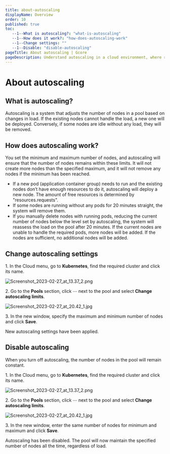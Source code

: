 ```yaml
---
title: about-autoscaling
displayName: Overview
order: 10
published: true
toc:
   --1--What is autoscaling?: "what-is-autoscaling"
   --1--How does it work?: "how-does-autoscaling-work"
   --1--Change settings: ""
   --1--Disable: "disable-autoscaling"
pageTitle: About autoscaling | Gcore
pageDescription: Understand autoscaling in a cloud environment, where resources are adjusted based on demand to optimize performance.
---
```

# About autoscaling
  
## What is autoscaling?

Autoscaling is a system that adjusts the number of nodes in a pool based on changes in load. If the existing nodes cannot handle the load, a new one will be deployed. Conversely, if some nodes are idle without any load, they will be removed. 

## How does autoscaling work?

You set the minimum and maximum number of nodes, and autoscaling will ensure that the number of nodes remains within these limits. It will not create more nodes than the specified maximum, and it will not remove any nodes if the minimum has been reached. 

*   If a new pod (application container group) needs to run and the existing nodes don’t have enough resources to do it, autoscaling will deploy a new node. The amount of free resources is determined by "resources.requests".
*   If some nodes are running without any pods for 20 minutes straight, the system will remove them.     
*   If you manually delete nodes with running pods, reducing the current number of nodes below the level set by autoscaling, the system will reassess the load on the pool after 20 minutes. If the current nodes are unable to handle the required pods, more nodes will be added. If the nodes are sufficient, no additional nodes will be added.

## Change autoscaling settings

1\. In the Cloud menu, go to **Kubernetes**, find the required cluster and click its name.

<img src="https://assets.gcore.pro/docs/cloud/kubernetes/clusters/autoscaling/about-autoscaling/13323994996881.png" alt="Screenshot_2023-02-27_at_13.37_2.png">

2\. Go to the **Pools** section, click ⋯ next to the pool and select **Change autoscaling limits**.

<img src="https://assets.gcore.pro/docs/cloud/kubernetes/clusters/autoscaling/about-autoscaling/13328028097425.png" alt="Screenshot_2023-02-27_at_20.42_1.jpg">

3\. In the new window, specify the maximum and minimum number of nodes and click **Save**.

New autoscaling settings have been applied.

## Disable autoscaling

When you turn off autoscaling, the number of nodes in the pool will remain constant.

1\. In the Cloud menu, go to **Kubernetes**, find the required cluster and click its name.

<img src="https://assets.gcore.pro/docs/cloud/kubernetes/clusters/autoscaling/about-autoscaling/13325419009809.png" alt="Screenshot_2023-02-27_at_13.37_2.png">

2\. Go to the **Pools** section, click ⋯ next to the pool and select **Change autoscaling limits**.

<img src="https://assets.gcore.pro/docs/cloud/kubernetes/clusters/autoscaling/about-autoscaling/13328028097425.png" alt="Screenshot_2023-02-27_at_20.42_1.jpg">

3\. In the new window, enter the same number of nodes for minimum and maximum and click **Save**.

Autoscaling has been disabled. The pool will now maintain the specified number of nodes all the time, regardless of load.